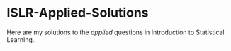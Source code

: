 # ISLR-Applied-Solutions

Here are my solutions to the *applied* questions in Introduction to Statistical Learning.

